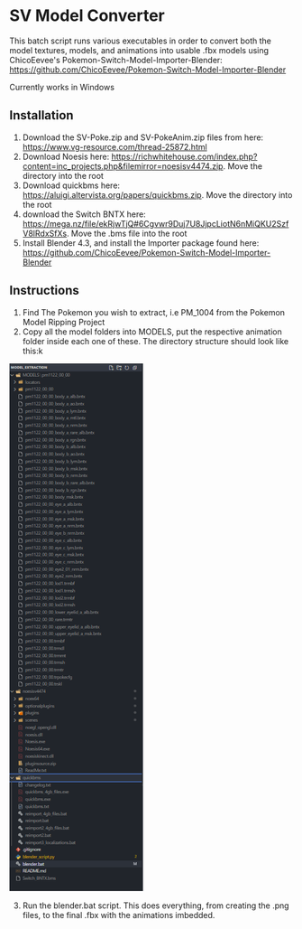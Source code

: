 # SV Model Converter

This batch script runs various executables in order to convert both the model textures, models, and animations into usable .fbx models using ChicoEevee's Pokemon-Switch-Model-Importer-Blender: https://github.com/ChicoEevee/Pokemon-Switch-Model-Importer-Blender

Currently works in Windows

## Installation 

1. Download the SV-Poke.zip and SV-PokeAnim.zip files from here: https://www.vg-resource.com/thread-25872.html
1. Download Noesis here: https://richwhitehouse.com/index.php?content=inc_projects.php&filemirror=noesisv4474.zip.  Move the directory into the root
2. Download quickbms here: https://aluigi.altervista.org/papers/quickbms.zip. Move the directory into the root
3. download the Switch BNTX here: https://mega.nz/file/ekRjwTjQ#6Cgvwr9Duj7U8JjpcLiotN6nMiQKU2SzfV8lRdxSfXs. Move the .bms file into the root
4. Install Blender 4.3, and install the Importer package found here: https://github.com/ChicoEevee/Pokemon-Switch-Model-Importer-Blender

## Instructions

1. Find The Pokemon you wish to extract, i.e PM_1004 from the Pokemon Model Ripping Project
2. Copy all the model folders into MODELS, put the respective animation folder inside each one of these.  The directory structure should look like this:k

![directory](images/directory-structure.png)

3. Run the blender.bat script.  This does everything, from creating the .png files, to the final .fbx with the animations imbedded.
